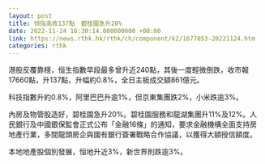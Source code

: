 ```yaml
---
layout: post
title: 恒指高收137點　碧桂園急升20%
date: 2022-11-24 16:30:14.000000000 +08:00
link: https://news.rthk.hk/rthk/ch/component/k2/1677053-20221124.htm
categories: rthk
---
```


港股反覆靠穩，恒生指數早段最多曾升近240點，其後一度輕微倒跌，收市報17660點，升137點，升幅約0.8%，全日主板成交額861億元。

科技指數升約0.8%，阿里巴巴升逾1%，但京東集團跌2%，小米跌逾3%。

內房及物管股造好，碧桂園急升20%。碧桂園服務和龍湖集團升11%及12%。人民銀行及中國銀保監會正式公布「金融16條」的通知，要求金融機構全面支持房地產行業，多間龍頭房企與國有銀行簽署戰略合作協議，以獲得大額授信額度。

本地地產股個別發展，恒地升近3%，新世界則跌逾3%。
